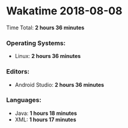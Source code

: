 # Wakatime 2018-08-08

Time Total: **2 hours 36 minutes**

### Operating Systems:
- Linux: **2 hours 36 minutes** 

### Editors:
- Android Studio: **2 hours 36 minutes** 

### Languages:
- Java: **1 hours 18 minutes** 
- XML: **1 hours 17 minutes** 

